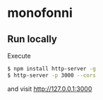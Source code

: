 # monofonni

## Run locally
Execute
```bash
$ npm install http-server -g
$ http-server -p 3000 --cors
```
and visit http://127.0.0.1:3000
